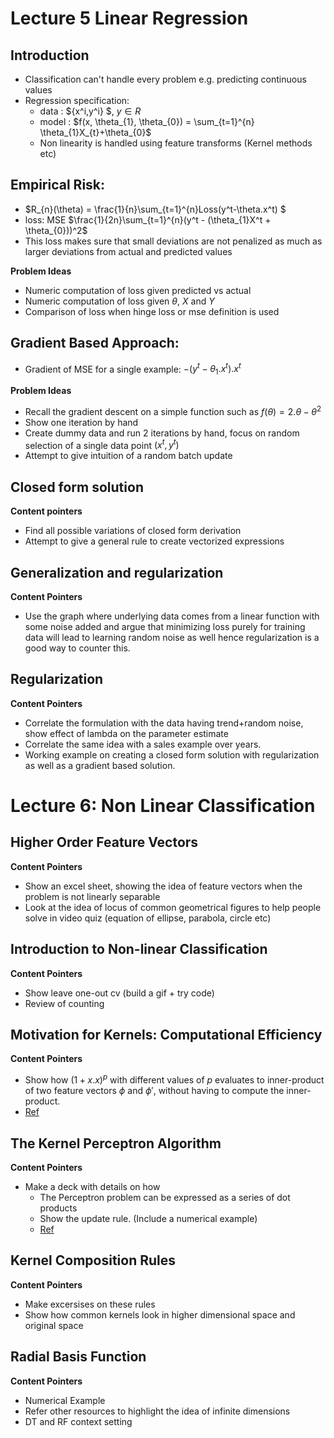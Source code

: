 # Lecture 5 Linear Regression

## Introduction

- Classification can't handle every problem e.g. predicting continuous values
- Regression specification:
    - data : $\{x^i,y^i\} $, $y \in R$
    - model : $f(x, \theta_{1}, \theta_{0}) =  \sum_{t=1}^{n} \theta_{1}X_{t}+\theta_{0}$ 
    - Non linearity is handled using feature transforms (Kernel methods etc)

## Empirical Risk:
- $R_{n}(\theta) = \frac{1}{n}\sum_{t=1}^{n}Loss(y^t-\theta.x^t) $
- loss: MSE $\frac{1}{2n}\sum_{t=1}^{n}(y^t - (\theta_{1}X^t + \theta_{0}))^2$
- This loss makes sure that small deviations are not penalized as much as larger deviations from actual and predicted values

**Problem Ideas** 
- Numeric computation of loss given predicted vs actual
- Numeric computation of loss given $\theta$, $X$ and $Y$
- Comparison of loss when hinge loss or mse definition is used

## Gradient Based Approach:
- Gradient of MSE for a single example: $-(y^t-\theta_{1}.x^t).x^t$

**Problem Ideas**
- Recall the gradient descent on a simple function such as 
$f(\theta) = 2.\theta - \theta^2$
- Show one iteration by hand
- Create dummy data and run 2 iterations by hand, focus on random selection of a single data point $(x^t,y^t)$
- Attempt to give intuition of a random batch update


## Closed form solution

**Content pointers**
- Find all possible variations of closed form derivation
- Attempt to give a general rule to create vectorized expressions

## Generalization and regularization

**Content Pointers**
- Use the graph where underlying data comes from a linear function with some noise added and argue that minimizing loss purely for training data will lead to learning random noise as well hence regularization is a good way to counter this.

## Regularization

**Content Pointers**
- Correlate the formulation with the data having trend+random noise, show effect of lambda on the parameter estimate
- Correlate the same idea with a sales example over years.
- Working example on creating a closed form solution with regularization as well as a gradient based solution.

# Lecture 6: Non Linear Classification

## Higher Order Feature Vectors

**Content Pointers**
- Show an excel sheet, showing the idea of feature vectors when the problem is not linearly separable
- Look at the idea of locus of common geometrical figures to help people solve in video quiz (equation of ellipse, parabola, circle etc)

## Introduction to Non-linear Classification

**Content Pointers**
- Show leave one-out cv (build a gif + try code)
- Review of counting

## Motivation for Kernels: Computational Efficiency

**Content Pointers**
- Show how $(1+x.x)^p$ with different values of $p$ evaluates to inner-product of two feature vectors $\phi$ and $\phi'$, without having to compute the inner-product.
- [Ref](https://www.youtube.com/watch?v=OKFMZQyDROI)

## The Kernel Perceptron Algorithm

**Content Pointers**
- Make a deck with details on how 
    - The Perceptron problem can be expressed as a series of dot products
    - Show the update rule. (Include a numerical example)
    - [Ref](https://www.youtube.com/watch?v=6-ntMIaJpm0) 

## Kernel Composition Rules

**Content Pointers**
- Make excersises on these rules
- Show how common kernels look in higher dimensional space and original space

## Radial Basis Function

**Content Pointers**
- Numerical Example
- Refer other resources to highlight the idea of infinite dimensions
- DT and RF context setting